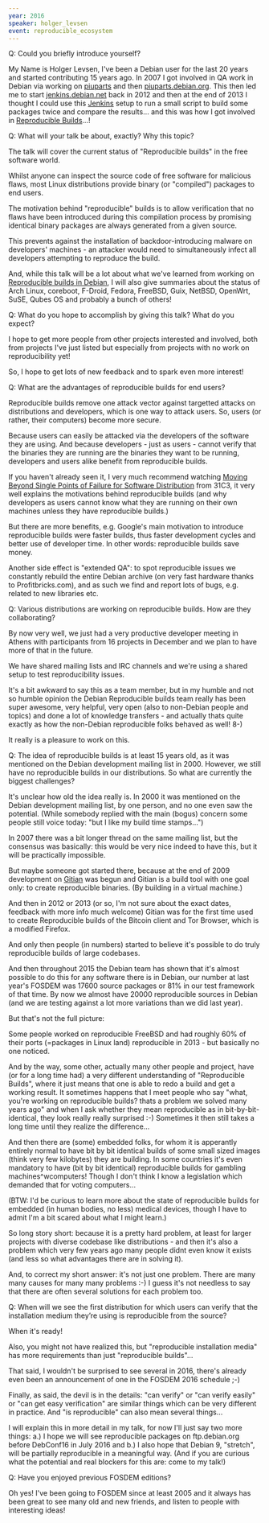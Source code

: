 ```yaml
---
year: 2016
speaker: holger_levsen 
event: reproducible_ecosystem
---
```


Q: Could you briefly introduce yourself? 

My Name is Holger Levsen, I've been a Debian user for the last 20 years and started contributing 15 years ago. In 2007 I got involved in QA work in Debian via working on [piuparts](https://wiki.debian.org/piuparts) and then [piuparts.debian.org](https://piuparts.debian.org/). This then led me to start [jenkins.debian.net](https://jenkins.debian.net/) back in 2012 and then at the end of 2013 I thought I could use this [Jenkins](https://jenkins-ci.org/) setup to run a small script to build some packages twice and compare the results… and this was how I got involved in [Reproducible Builds](https://reproducible-builds.org/)…!

Q: What will your talk be about, exactly? Why this topic?

The talk will cover the current status of "Reproducible builds" in the free software world.

Whilst anyone can inspect the source code of free software for malicious flaws, most Linux distributions provide binary (or "compiled") packages to end users.

The motivation behind "reproducible" builds is to allow  verification that no flaws have been introduced during this compilation process by promising identical binary packages are always generated from a given source.

This prevents against the installation of backdoor-introducing malware on developers' machines - an attacker would need to simultaneously infect all developers attempting to reproduce the build.

And, while this talk will be a lot about what we've learned from working on [Reproducible builds in Debian](https://wiki.debian.org/ReproducibleBuilds), I will also give summaries about the status of Arch Linux, coreboot, F-Droid, Fedora, FreeBSD, Guix, NetBSD, OpenWrt, SuSE, Qubes OS and probably a bunch of others!

Q: What do you hope to accomplish by giving this talk? What do you expect?

I hope to get more people from other projects interested and involved, both from projects I've just listed but especially from projects with no work on reproducibility yet!

So, I hope to get lots of new feedback and to spark even more interest!

Q: What are the advantages of reproducible builds for end users?

Reproducible builds remove one attack vector against targetted attacks on distributions and developers, which is one way to attack users. So, users (or rather, their computers) become more secure.

Because users can easily be attacked via the developers of the software they are using. And because developers - just as users - cannot verify that the binaries they are running are the binaries they want to be running, developers and users alike benefit from reproducible builds.

If you haven't already seen it, I very much recommend watching [Moving Beyond Single Points of Failure for Software Distribution](https://events.ccc.de/congress/2014/Fahrplan/events/6240.html) from 31C3, it very well explains the motivations behind reproducible builds (and why developers as users cannot know what they are running on their own machines unless they have reproducible builds.)

But there are more benefits, e.g. Google's main motivation to introduce reproducible builds were faster builds, thus faster development cycles and better use of developer time. In other words: reproducible builds save money.

Another side effect is "extended QA": to spot reproducible issues we constantly rebuild the entire Debian archive (on very fast hardware thanks to Profitbricks.com), and as such we find and report lots of bugs, e.g. related to new libraries etc.

Q: Various distributions are working on reproducible builds. How are they collaborating?

By now very well, we just had a very productive developer meeting in Athens with participants from 16 projects in December and we plan to have more of that in the future.

We have shared mailing lists and IRC channels and we're using a shared setup to test reproducibility issues.

It's a bit awkward to say this as a team member, but in my humble and not so humble opinion the Debian Reproducible builds team really has been super awesome, very helpful, very open (also to non-Debian people and topics) and done a lot of knowledge transfers - and actually thats quite exactly as how the non-Debian reproducible folks behaved as well! 8-)

It really is a pleasure to work on this.

Q: The idea of reproducible builds is at least 15 years old, as it was mentioned on the Debian development mailing list in 2000. However, we still have no reproducible builds in our distributions. So what are currently the biggest challenges?

It's unclear how old the idea really is. In 2000 it was mentioned on the Debian development mailing list, by one person, and no one even saw the potential. (While somebody replied with the main (bogus) concern some people still voice today: "but I like my build time stamps…")

In 2007 there was a bit longer thread on the same mailing list, but the consensus was basically: this would be very nice indeed to have this, but it will be practically impossible.

But maybe someone got started there, because at the end of 2009 development on [Gitian](http://www.gitian.org) was begun and Gitian is a build tool with one goal only: to create reproducible binaries. (By building in a virtual machine.)

And then in 2012 or 2013 (or so, I'm not sure about the exact dates, feedback with more info much welcome) Gitian was for the first time used to create Reproducible builds of the Bitcoin client and Tor Browser, which is a modified Firefox.

And only then people (in numbers) started to believe it's possible to do truly reproducible builds of large codebases.

And then throughout 2015 the Debian team has shown that it's almost possible to do this for any software there is in Debian, our number at last year's FOSDEM was 17600 source packages or 81% in our test framework of that time. By now we almost have 20000 reproducible sources in Debian (and we are testing against a lot more variations than we did last year).

But that's not the full picture:

Some people worked on reproducible FreeBSD and had roughly 60% of their ports (=packages in Linux land) reproducible in 2013 - but basically no one noticed.

And by the way, some other, actually many other people and project, have (or for a long time had) a very different understanding of "Reproducible Builds", where it just means that one is able to redo a build and get a working result. It sometimes happens that I meet people who say "what, you're working on reproducible builds? thats a problem we solved many years ago" and when I ask whether they mean reproducible as in bit-by-bit-identical, they look really really surprised :-) Sometimes it then still takes a long time until they realize the difference…

And then there are (some) embedded folks, for whom it is apperantly entirely normal to have bit by bit identical builds of some small sized images (think very few kilobytes) they are building. In some countries it's even mandatory to have (bit by bit identical) reproducible builds for gambling machines^wcomputers! Though I don't think I know a legislation which demanded that for voting computers…

(BTW: I'd be curious to learn more about the state of reproducible builds for embedded (in human bodies, no less) medical devices, though I have to admit I'm a bit scared about what I might learn.)

So long story short: because it is a pretty hard problem, at least for larger projects with diverse codebase like distributions - and then it's also a problem which very few years ago many people didnt even know it exists (and less so what advantages there are in solving it).

And, to correct my short answer: it's not just one problem. There are many many causes for many many problems :-) I guess it's not needless to say that there are often several solutions for each problem too.

Q: When will we see the first distribution for which users can verify that the installation medium they’re using is reproducible from the source?

When it's ready!

Also, you might not have realized this, but "reproducible installation media" has more requirements than just "reproducible builds"…

That said, I wouldn't be surprised to see several in 2016, there's already even been an announcement of one in the FOSDEM 2016 schedule ;-)

Finally, as said, the devil is in the details: "can verify" or "can verify easily" or "can get easy verification" are similar things which can be very different in practice. And "is reproducible" can also mean several things…

I will explain this in more detail in my talk, for now I'll just say two more things: a.) I hope we will see reproducible packages on ftp.debian.org before DebConf16 in July 2016 and b.) I also hope that Debian 9, "stretch", will be partially reproducible in a meaningful way. (And if you are curious what the potential and real blockers for this are: come to my talk!)

Q: Have you enjoyed previous FOSDEM editions?

Oh yes! I've been going to FOSDEM since at least 2005 and it always has been great to see many old and new friends, and listen to people with interesting ideas!
